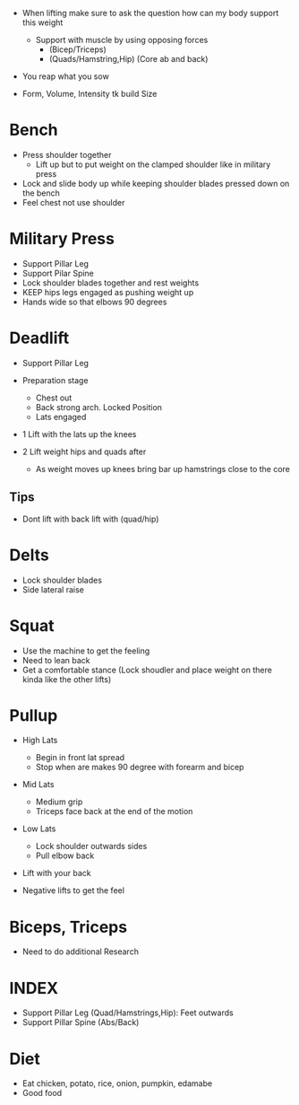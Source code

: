 * When lifting make sure to ask the question how can my body support this weight
  * Support with muscle by using opposing forces 
    * (Bicep/Triceps) 
    * (Quads/Hamstring,Hip) (Core ab and back)

* You reap what you sow
* Form, Volume, Intensity tk build Size

# Bench
* Press shoulder together
  * Lift up but to put weight on the clamped shoulder like in military press
* Lock and slide body up while keeping shoulder blades pressed down on the bench
* Feel chest not use shoulder

# Military Press
* Support Pillar Leg
* Support Pilar Spine
* Lock shoulder blades together and rest weights
* KEEP hips legs engaged as pushing weight up
* Hands wide so that elbows 90 degrees

# Deadlift
* Support Pillar Leg
* Preparation stage
  * Chest out
  * Back strong arch. Locked Position
  * Lats engaged

* 1 Lift with the lats up the knees
* 2 Lift weight hips and quads after
  * As weight moves up knees bring bar up hamstrings close to the core

## Tips
* Dont lift with back lift with (quad/hip)

# Delts
* Lock shoulder blades
* Side lateral raise

# Squat
* Use the machine to get the feeling
* Need to lean back
* Get a comfortable stance (Lock shoudler and place weight on there kinda like the other lifts)

# Pullup
* High Lats
  * Begin in front lat spread
  * Stop when are makes 90 degree with forearm and bicep
* Mid Lats
  * Medium grip
  * Triceps face back at the end of the motion
* Low Lats
  * Lock shoulder outwards sides
  * Pull elbow back

* Lift with your back
* Negative lifts to get the feel


# Biceps, Triceps
* Need to do additional Research

# INDEX
* Support Pillar Leg (Quad/Hamstrings,Hip): Feet outwards 
* Support Pillar Spine (Abs/Back)
 

# Diet
* Eat chicken, potato, rice, onion, pumpkin, edamabe
* Good food
